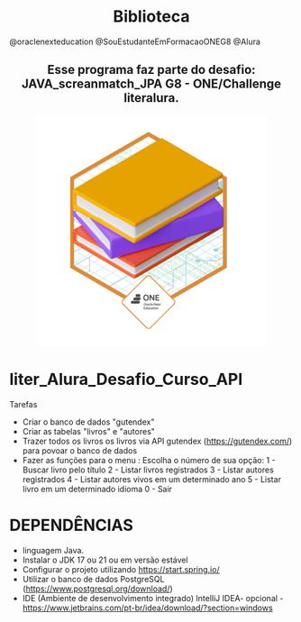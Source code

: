 
<h1 align="center"> Biblioteca </h1>

@oraclenexteducation 
@SouEstudanteEmFormacaoONEG8 
@Alura 


<h2 align= "center"> Esse programa faz parte do desafio: JAVA_screanmatch_JPA G8 - ONE/Challenge literalura.</h2>

<div align="center">
<img src="https://github.com/terezafcsousa2/liter_Alura_Desafio_Curso_API/blob/main/assets/badge_desafio_literalura.png" alt= "Badge">
</div>

# liter_Alura_Desafio_Curso_API

Tarefas
* Criar o banco de dados "gutendex"
* Criar as tabelas "livros" e "autores"
* Trazer todos os livros os livros via API gutendex (https://gutendex.com/) para povoar o banco de dados
* Fazer as funções para o menu :
  Escolha o número de sua opção:
                    1 - Buscar livro pelo título
                    2 - Listar livros registrados
                    3 - Listar autores registrados
                    4 - Listar autores vivos em um determinado ano
                    5 - Listar livro em um determinado idioma
                    0 - Sair
# DEPENDÊNCIAS
* linguagem Java.
* Instalar o JDK 17 ou 21 ou em versão estável
* Configurar o projeto utilizando https://start.spring.io/
* Utilizar o banco de dados PostgreSQL (https://www.postgresql.org/download/)
* IDE (Ambiente de desenvolvimento integrado) IntelliJ IDEA- opcional - https://www.jetbrains.com/pt-br/idea/download/?section=windows

